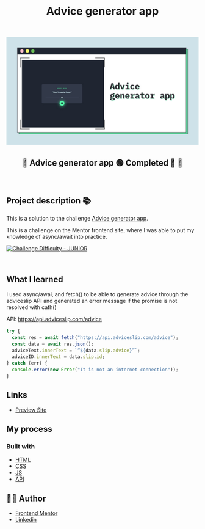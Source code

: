 <h1 align="center">Advice generator app
</h1>

&nbsp;

![](./readme/advice-generator-app.jpg)

<h2 align="center"> 
	🚧 Advice generator app 🟢 Completed 🚀 🚧
  
</h2>

&nbsp;

<!--
## Table of contents

- [Project description](#description) - [What I learned](#What-I-learned) -->

<h2 id="#description">Project description 📚</h2>

This is a solution to the challenge
[Advice generator app](https://www.frontendmentor.io/challenges/advice-generator-app-QdUG-13db).

This is a challenge on the Mentor frontend site, where I was able to put my knowledge of async/await into practice.

<a href="https://www.frontendmentor.io/challenges?difficulties=4"><img src="https://img.shields.io/badge/Difficulty-JUNIOR-5f5668d0?style=for-the-badge&logo=frontendmentor" alt="Challenge Difficulty - JUNIOR"></a>

&nbsp;

## What I learned

I used async/awai, and fetch() to be able to generate advice through the adviceslip API and generated an error message if the promise is not resolved with cath()

API: https://api.adviceslip.com/advice

```js
try {
  const res = await fetch("https://api.adviceslip.com/advice");
  const data = await res.json();
  adviceText.innerText = `“${data.slip.advice}”`;
  adviceID.innerText = data.slip.id;
} catch (err) {
  console.error(new Error("It is not an internet connection"));
}
```

## Links

- [Preview Site](https://vinicius-advice-generator.netlify.app)
<!-- - [Frontend Mentor Solution Page](https://www.frontendmentor.io/solutions/challenge-completed-with-htmlcssleaflet-jsgrid-and-responsive--kw3kKedNp) -->

## My process

### Built with

- [HTML](https://developer.mozilla.org/en-US/docs/Web/HTML)
- [CSS](https://developer.mozilla.org/en-US/docs/Web/CSS)
- [JS](https://sass-lang.com)
- [API]()

## 👨‍💻 Author

- [Frontend Mentor](https://www.frontendmentor.io/profile/viniciusshenri96)
- [Linkedin](https://www.linkedin.com/in/vinícius-henrique-7a2533229/)
